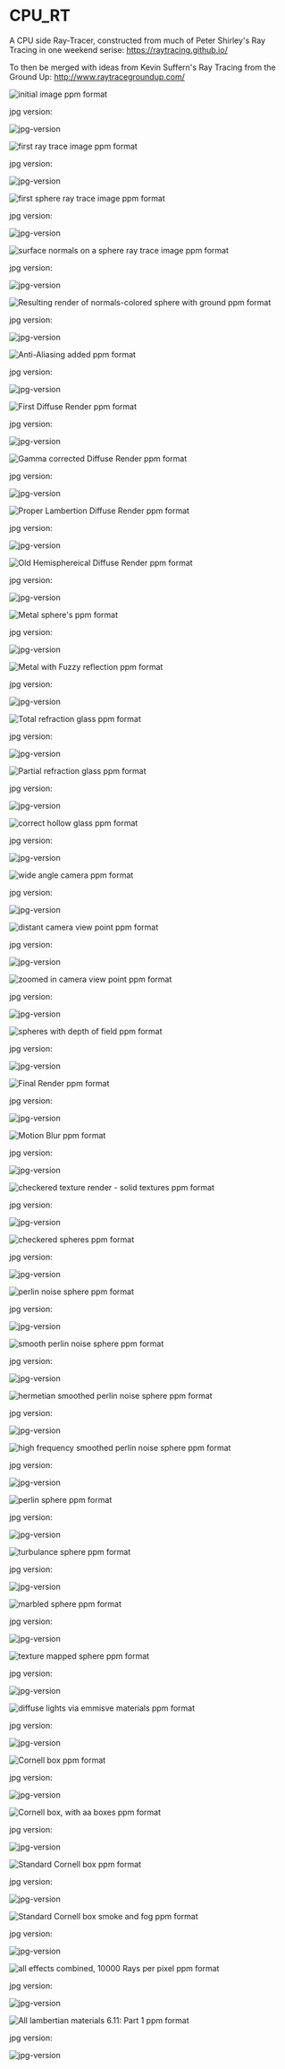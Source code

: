# CPU_RT

A CPU side Ray-Tracer, constructed from much of Peter Shirley's Ray Tracing in one weekend serise: https://raytracing.github.io/

To then be merged with ideas from Kevin Suffern's Ray Tracing from the Ground Up: http://www.raytracegroundup.com/

![initial image ppm format](images/image1.ppm)

jpg version:

![jpg-version](images/image1.jpg)

![first ray trace image ppm format](images/image2.ppm)

jpg version:

![jpg-version](images/image2.jpg)

![first sphere ray trace image ppm format](images/image3.ppm)

jpg version:

![jpg-version](images/image3.jpg)

![surface normals on a sphere ray trace image ppm format](images/image4.ppm)

jpg version:

![jpg-version](images/image4.jpg)

![Resulting render of normals-colored sphere with ground ppm format](images/image5.ppm)

jpg version:

![jpg-version](images/image5.jpg)

![Anti-Aliasing added ppm format](images/image6.ppm)

jpg version:

![jpg-version](images/image6.jpg)

![First Diffuse Render ppm format](images/image7.ppm)

jpg version:

![jpg-version](images/image7.jpg)

![Gamma corrected Diffuse Render ppm format](images/image8.ppm)

jpg version:

![jpg-version](images/image8.jpg)

![Proper Lambertion Diffuse Render ppm format](images/image9.ppm)

jpg version:

![jpg-version](images/image9.jpg)

![Old Hemisphereical Diffuse Render ppm format](images/image10.ppm)

jpg version:

![jpg-version](images/image10.jpg)

![Metal sphere's ppm format](images/image11.ppm)

jpg version:

![jpg-version](images/image11.jpg)

![Metal with Fuzzy reflection ppm format](images/image12.ppm)

jpg version:

![jpg-version](images/image12.jpg)

![Total refraction glass ppm format](images/image14.ppm)

jpg version:

![jpg-version](images/image14.jpg)

![Partial refraction glass ppm format](images/image15.ppm)

jpg version:

![jpg-version](images/image15.jpg)

![correct hollow glass ppm format](images/image16.ppm)

jpg version:

![jpg-version](images/image16.jpg)

![wide angle camera ppm format](images/image17.ppm)

jpg version:

![jpg-version](images/image17.jpg)

![distant camera view point ppm format](images/image18.ppm)

jpg version:

![jpg-version](images/image18.jpg)

![zoomed in camera view point ppm format](images/image19.ppm)

jpg version:

![jpg-version](images/image19.jpg)

![spheres with depth of field ppm format](images/image20.ppm)

jpg version:

![jpg-version](images/image20.jpg)

![Final Render ppm format](images/image21.ppm)

jpg version:

![jpg-version](images/image21.jpg)

![Motion Blur ppm format](images/image22.ppm)

jpg version:

![jpg-version](images/image22.jpg)

![checkered texture render - solid textures ppm format](images/image23.ppm)

jpg version:

![jpg-version](images/image23.jpg)

![checkered spheres ppm format](images/image24.ppm)

jpg version:

![jpg-version](images/image24.jpg)

![perlin noise sphere ppm format](images/image25.ppm)

jpg version:

![jpg-version](images/image25.jpg)

![smooth perlin noise sphere ppm format](images/image26.ppm)

jpg version:

![jpg-version](images/image26.jpg)

![hermetian smoothed perlin noise sphere ppm format](images/image27.ppm)

jpg version:

![jpg-version](images/image27.jpg)

![high frequency smoothed perlin noise sphere ppm format](images/image28.ppm)

jpg version:

![jpg-version](images/image28.jpg)

![perlin sphere ppm format](images/image29.ppm)

jpg version:

![jpg-version](images/image29.jpg)

![turbulance sphere ppm format](images/image30.ppm)

jpg version:

![jpg-version](images/image30.jpg)

![marbled sphere ppm format](images/image31.ppm)

jpg version:

![jpg-version](images/image31.jpg)

![texture mapped sphere ppm format](images/image32.ppm)

jpg version:

![jpg-version](images/image32.jpg)

![diffuse lights via emmisve materials ppm format](images/image33.ppm)

jpg version:

![jpg-version](images/image33.jpg)

![Cornell box ppm format](images/image34.ppm)

jpg version:

![jpg-version](images/image34.jpg)

![Cornell box, with aa boxes ppm format](images/image35.ppm)

jpg version:

![jpg-version](images/image35.jpg)

![Standard Cornell box ppm format](images/image36.ppm)

jpg version:

![jpg-version](images/image36.jpg)

![Standard Cornell box smoke and fog ppm format](images/image37.ppm)

jpg version:

![jpg-version](images/image37.jpg)

![all effects combined, 10000 Rays per pixel ppm format](images/image38.ppm)

jpg version:

![jpg-version](images/image38.jpg)

![All lambertian materials 6.11: Part 1 ppm format](images/image39.ppm)

jpg version:

![jpg-version](images/image39.jpg)
